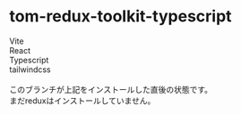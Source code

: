# tom-redux-toolkit-typescript

Vite<br>
React<br>
Typescript<br>
tailwindcss<br>
<br>
このブランチが上記をインストールした直後の状態です。<br>
まだreduxはインストールしていません。

